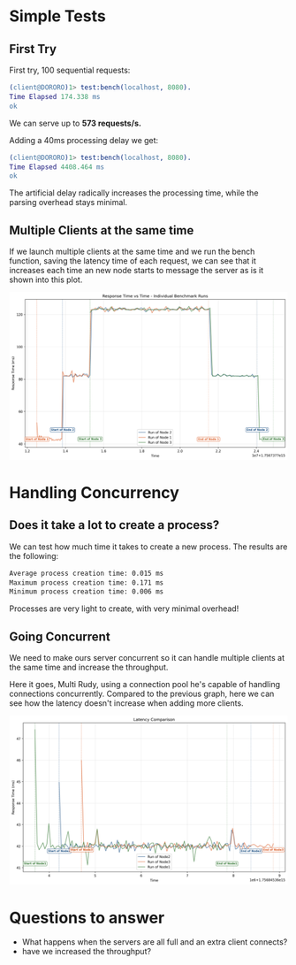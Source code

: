 # Simple Tests
## First Try
First try, 100 sequential requests:
```erlang
(client@DORORO)1> test:bench(localhost, 8080).
Time Elapsed 174.338 ms
ok
```
We can serve up to **573 requests/s.**

Adding a 40ms processing delay we get:
```erlang
(client@DORORO)1> test:bench(localhost, 8080).
Time Elapsed 4408.464 ms
ok
```
The artificial delay radically increases the processing time, while the parsing overhead stays minimal.

## Multiple Clients at the same time
If we launch multiple clients at the same time and we run the bench function, saving the latency time of each request, we can see that it increases each time an new node starts to message the server as is it shown into this plot.

![Latency increases with more clients](./sequential_benches/latency_plot.png)

# Handling Concurrency


## Does it take a lot to create a process?
We can test how much time it takes to create a new process. The results are the following:

```bash
Average process creation time: 0.015 ms
Maximum process creation time: 0.171 ms
Minimum process creation time: 0.006 ms
```

Processes are very light to create, with very minimal overhead!

## Going Concurrent

We need to make ours server concurrent so it can handle multiple clients at the same time and increase the throughput.

Here it goes, Multi Rudy, using a connection pool he's capable of handling connections concurrently. Compared to the previous graph, here we can see how the latency doesn't increase when adding more clients.

![Latency remains the same](./concurrent_benches/latency_plot.png)

# Questions to answer
- What happens when the servers are all full and an extra client connects?
- have we increased the throughput?
